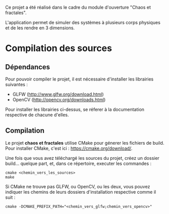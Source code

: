 ﻿
Ce projet a été réalisé dans le cadre du module d'ouverture "Chaos et
fractales".

L'application permet de simuler des systèmes à plusieurs corps physiques
et de les rendre en 3 dimensions.

Compilation des sources
=======================

Dépendances
-----------
Pour pouvoir compiler le projet, il est nécessaire d'installer les librairies
suivantes :
* GLFW (http://www.glfw.org/download.html)
* OpenCV (http://opencv.org/downloads.html)

Pour installer les librairies ci-dessus, se réferer à la documentation respective
de chacune d'elles.

Compilation
-----------
Le projet **chaos et fractales** utilise CMake pour génerer les fichiers de
build. Pour installer CMake, c'est ici : https://cmake.org/download/.

Une fois que vous avez téléchargé les sources du projet, créez un dossier build...
quelque part, et, dans ce répertoire, executer les commandes :
```
cmake <chemin_vers_les_sources>
make
```
Si CMake ne trouve pas GLFW, ou OpenCV, ou les deux, vous pouvez indiquer les
chemins de leurs dossiers d'installation respective comme il suit :
```
cmake -DCMAKE_PREFIX_PATH="<chemin_vers_glfw;chemin_vers_opencv>"
```
